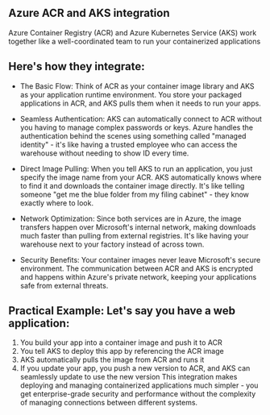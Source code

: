 <!-- Azure ACR and AKS integration -->
## Azure ACR and AKS integration
Azure Container Registry (ACR) and Azure Kubernetes Service (AKS) work together like a well-coordinated team to run your containerized applications

<!-- Here's how they integrate: -->
## Here's how they integrate:
- The Basic Flow: Think of ACR as your container image library and AKS as your application runtime environment. You store your packaged applications in ACR, and AKS pulls them when it needs to run your apps.

- Seamless Authentication: AKS can automatically connect to ACR without you having to manage complex passwords or keys. Azure handles the authentication behind the scenes using something called "managed identity" - it's like having a trusted employee who can access the warehouse without needing to show ID every time.

- Direct Image Pulling: When you tell AKS to run an application, you just specify the image name from your ACR. AKS automatically knows where to find it and downloads the container image directly. It's like telling someone "get me the blue folder from my filing cabinet" - they know exactly where to look.

- Network Optimization: Since both services are in Azure, the image transfers happen over Microsoft's internal network, making downloads much faster than pulling from external registries. It's like having your warehouse next to your factory instead of across town.

- Security Benefits: Your container images never leave Microsoft's secure environment. The communication between ACR and AKS is encrypted and happens within Azure's private network, keeping your applications safe from external threats.

## Practical Example: Let's say you have a web application:
1. You build your app into a container image and push it to ACR
2. You tell AKS to deploy this app by referencing the ACR image
3. AKS automatically pulls the image from ACR and runs it
4. If you update your app, you push a new version to ACR, and AKS can seamlessly update to use the new version
This integration makes deploying and managing containerized applications much simpler - you get enterprise-grade security and performance without the complexity of managing connections between different systems.
